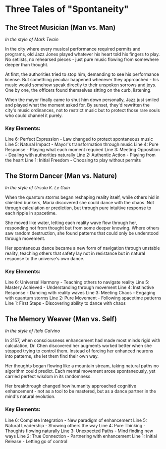 # Three Tales of "Spontaneity"

## The Street Musician (Man vs. Man)
*In the style of Mark Twain*

In the city where every musical performance required permits and programs, old Jazz Jones played whatever his heart told his fingers to play. No setlists, no rehearsed pieces - just pure music flowing from somewhere deeper than thought.

At first, the authorities tried to stop him, demanding to see his performance license. But something peculiar happened whenever they approached - his music would somehow speak directly to their unspoken sorrows and joys. One by one, the officers found themselves sitting on the curb, listening.

When the mayor finally came to shut him down personally, Jazz just smiled and played what the moment asked for. By sunset, they'd rewritten the city's music ordinances, not to restrict music but to protect those rare souls who could channel it purely.

### Key Elements:
Line 6: Perfect Expression - Law changed to protect spontaneous music
Line 5: Natural Impact - Mayor's transformation through music
Line 4: Pure Response - Playing what each moment required
Line 3: Meeting Opposition - Dealing with authorities naturally
Line 2: Authentic Action - Playing from the heart
Line 1: Initial Freedom - Choosing to play without permits

## The Storm Dancer (Man vs. Nature)
*In the style of Ursula K. Le Guin*

When the quantum storms began reshaping reality itself, while others hid in shielded bunkers, Maria discovered she could dance with the chaos. Not through calculation or prediction, but through pure intuitive response to each ripple in spacetime.

She moved like water, letting each reality wave flow through her, responding not from thought but from some deeper knowing. Where others saw random destruction, she found patterns that could only be understood through movement.

Her spontaneous dance became a new form of navigation through unstable reality, teaching others that safety lay not in resistance but in natural response to the universe's own dance.

### Key Elements:
Line 6: Universal Harmony - Teaching others to navigate reality
Line 5: Mastery Achieved - Understanding through movement
Line 4: Instinctive Response - Dancing with reality waves
Line 3: Meeting Chaos - Engaging with quantum storms
Line 2: Pure Movement - Following spacetime patterns
Line 1: First Steps - Discovering ability to dance with chaos

## The Memory Weaver (Man vs. Self)
*In the style of Italo Calvino*

In 2157, when consciousness enhancement had made most minds rigid with calculation, Dr. Chen discovered her augments worked better when she stopped trying to control them. Instead of forcing her enhanced neurons into patterns, she let them find their own way.

Her thoughts began flowing like a mountain stream, taking natural paths no algorithm could predict. Each mental movement arose spontaneously, yet carried perfect wisdom in its randomness.

Her breakthrough changed how humanity approached cognitive enhancement - not as a tool to be mastered, but as a dance partner in the mind's natural evolution.

### Key Elements:
Line 6: Complete Integration - New paradigm of enhancement
Line 5: Natural Leadership - Showing others the way
Line 4: Pure Thinking - Thoughts flowing naturally
Line 3: Unexpected Paths - Mind finding new ways
Line 2: True Connection - Partnering with enhancement
Line 1: Initial Release - Letting go of control